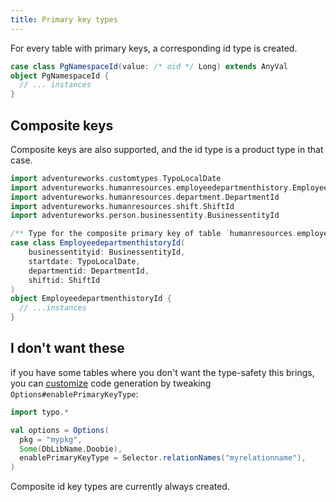 ```yaml
---
title: Primary key types
---
```


For every table with primary keys, a corresponding id type is created.

```scala 
case class PgNamespaceId(value: /* oid */ Long) extends AnyVal
object PgNamespaceId {
  // ... instances
}
```

## Composite keys
Composite keys are also supported, and the id type is a product type in that case.  

```scala mdoc
import adventureworks.customtypes.TypoLocalDate
import adventureworks.humanresources.employeedepartmenthistory.EmployeedepartmenthistoryId
import adventureworks.humanresources.department.DepartmentId
import adventureworks.humanresources.shift.ShiftId
import adventureworks.person.businessentity.BusinessentityId

/** Type for the composite primary key of table `humanresources.employeedepartmenthistory` */
case class EmployeedepartmenthistoryId(
    businessentityid: BusinessentityId, 
    startdate: TypoLocalDate, 
    departmentid: DepartmentId, 
    shiftid: ShiftId
)
object EmployeedepartmenthistoryId {
  // ...instances
}
```

## I don't want these

if you have some tables where you don't want the type-safety this brings, you can [customize](../customization/overview.md)
code generation by tweaking `Options#enablePrimaryKeyType`:

```scala mdoc:silent
import typo.*

val options = Options(
  pkg = "mypkg",
  Some(DbLibName.Doobie),
  enablePrimaryKeyType = Selector.relationNames("myrelationname"),
)
```

Composite id key types are currently always created.
